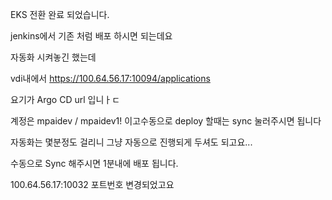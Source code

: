 EKS 전환 완료 되었습니다.

jenkins에서 기존 처럼 배포 하시면 되는데요

자동화 시켜놓긴 했는데

vdi내에서 https://100.64.56.17:10094/applications

요기가 Argo CD url 입니ㅏㄷ

계정은 mpaidev / mpaidev1! 이고수동으로 deploy 할때는 sync 눌러주시면 됩니다

자동화는 몇분정도 걸리니 그냥 자동으로 진행되게 두셔도 되고요...

수동으로 Sync 해주시면 1분내에 배포 됩니다.

100.64.56.17:10032 포트번호 변경되었고요



